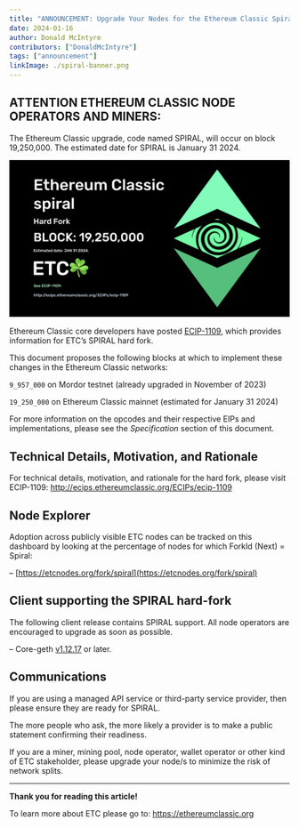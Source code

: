 ```yaml
---
title: "ANNOUNCEMENT: Upgrade Your Nodes for the Ethereum Classic Spiral Hard Fork on Block 19,250,000"
date: 2024-01-16
author: Donald McIntyre
contributors: ["DonaldMcIntyre"]
tags: ["announcement"]
linkImage: ./spiral-banner.png
---
```


## ATTENTION ETHEREUM CLASSIC NODE OPERATORS AND MINERS:

The Ethereum Classic upgrade, code named SPIRAL, will occur on block 19,250,000. The estimated date for SPIRAL is January 31 2024.

![](./spiral-banner.png)

Ethereum Classic core developers have posted [ECIP-1109](https://ecips.ethereumclassic.org/ECIPs/ecip-1109), which provides information for ETC’s SPIRAL hard fork.

This document proposes the following blocks at which to implement these changes in the Ethereum Classic networks:

```9_957_000``` on Mordor testnet (already upgraded in November of 2023)

```19_250_000``` on Ethereum Classic mainnet (estimated for January 31 2024)

For more information on the opcodes and their respective EIPs and implementations, please see the *Specification* section of this document.

## Technical Details, Motivation, and Rationale

For technical details, motivation, and rationale for the hard fork,  please visit ECIP-1109: [http://ecips.ethereumclassic.org/ECIPs/ecip-1109
](https://ecips.ethereumclassic.org/ECIPs/ecip-1109)

## Node Explorer

Adoption across publicly visible ETC nodes can be tracked on this dashboard by looking at the percentage of nodes for which ForkId (Next) = Spiral:

–  [https://etcnodes.org/fork/spiral](https://etcnodes.org/fork/spiral)

## Client supporting the SPIRAL hard-fork

The following client release contains SPIRAL support. All node operators are encouraged to upgrade as soon as possible.

– Core-geth [v1.12.17](https://github.com/etclabscore/core-geth/releases/tag/v1.12.17) or later.

## Communications

If you are using a managed API service or third-party service provider, then please ensure they are ready for SPIRAL.

The more people who ask, the more likely a provider is to make a public statement confirming their readiness.

If you are a miner, mining pool, node operator, wallet operator or other kind of ETC stakeholder, please upgrade your node/s to minimize the risk of network splits.

---

**Thank you for reading this article!**

To learn more about ETC please go to: https://ethereumclassic.org
